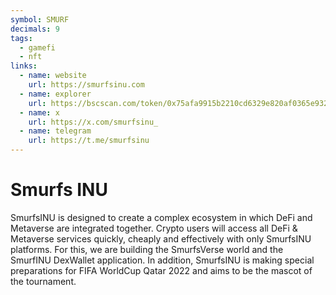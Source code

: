 ```yaml
---
symbol: SMURF
decimals: 9
tags:
  - gamefi
  - nft
links:
  - name: website
    url: https://smurfsinu.com
  - name: explorer
    url: https://bscscan.com/token/0x75afa9915b2210cd6329e820af0365e932bc1dd5
  - name: x
    url: https://x.com/smurfsinu_
  - name: telegram
    url: https://t.me/smurfsinu
---
```


# Smurfs INU

SmurfsINU is designed to create a complex ecosystem in which DeFi and Metaverse are integrated together. Crypto users will access all DeFi & Metaverse services quickly, cheaply and effectively with only SmurfsINU platforms. For this, we are building the SmurfsVerse world and the SmurfINU DexWallet application. In addition, SmurfsINU is making special preparations for FIFA WorldCup Qatar 2022 and aims to be the mascot of the tournament.
